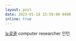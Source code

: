 ```yaml
---
layout: post
date: 2023-01-18 15:59:00-0400
inline: true
---
```


[뉴로클](https://www.neuro-cle.com/) computer researcher 인턴
